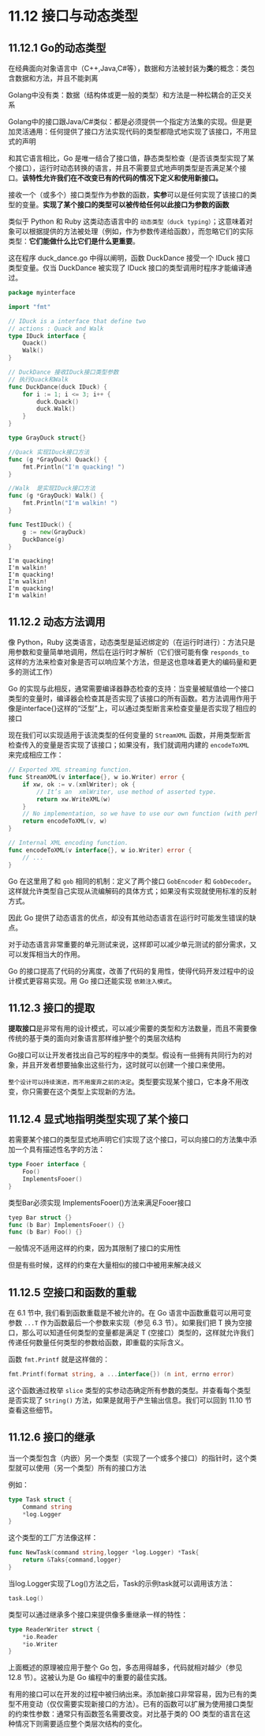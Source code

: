 # 11.12 接口与动态类型

## 11.12.1 Go的动态类型

在经典面向对象语言中（C++,Java,C#等），数据和方法被封装为**类**的概念：类包含数据和方法，并且不能剥离

Golang中没有类：数据（结构体或更一般的类型）和方法是一种松耦合的正交关系

Golang中的接口跟Java/C#类似：都是必须提供一个指定方法集的实现。但是更加灵活通用：任何提供了接口方法实现代码的类型都隐式地实现了该接口，不用显式的声明

和其它语言相比，Go 是唯一结合了接口值，静态类型检查（是否该类型实现了某个接口），运行时动态转换的语言，并且不需要显式地声明类型是否满足某个接口。**该特性允许我们在不改变已有的代码的情况下定义和使用新接口。**

接收一个（或多个）接口类型作为参数的函数，**实参**可以是任何实现了该接口的类型的变量。**实现了某个接口的类型可以被传给任何以此接口为参数的函数**

类似于 Python 和 Ruby 这类动态语言中的 `动态类型（duck typing）`；这意味着对象可以根据提供的方法被处理（例如，作为参数传递给函数），而忽略它们的实际类型：**它们能做什么比它们是什么更重要**。

这在程序 duck_dance.go 中得以阐明，函数 DuckDance 接受一个 IDuck 接口类型变量。仅当 DuckDance 被实现了 IDuck 接口的类型调用时程序才能编译通过。

```go
package myinterface

import "fmt"

// IDuck is a interface that define two
// actions : Quack and Walk
type IDuck interface {
	Quack()
	Walk()
}

// DuckDance 接收IDuck接口类型参数
// 执行Quack和Walk
func DuckDance(duck IDuck) {
	for i := 1; i <= 3; i++ {
		duck.Quack()
		duck.Walk()
	}
}

type GrayDuck struct{}

//Quack 实现IDuck接口方法
func (g *GrayDuck) Quack() {
	fmt.Println("I'm quacking! ")
}

//Walk  是实现IDuck接口方法
func (g *GrayDuck) Walk() {
	fmt.Println("I'm walkin! ")
}

func TestIDuck() {
	g := new(GrayDuck)
	DuckDance(g)
}

```

```
I'm quacking! 
I'm walkin! 
I'm quacking! 
I'm walkin! 
I'm quacking! 
I'm walkin! 
```

## 11.12.2 动态方法调用

像 Python，Ruby 这类语言，动态类型是延迟绑定的（在运行时进行）：方法只是用参数和变量简单地调用，然后在运行时才解析（它们很可能有像 `responds_to` 这样的方法来检查对象是否可以响应某个方法，但是这也意味着更大的编码量和更多的测试工作）

Go 的实现与此相反，通常需要编译器静态检查的支持：当变量被赋值给一个接口类型的变量时，编译器会检查其是否实现了该接口的所有函数。若方法调用作用于像是interface{}这样的“泛型”上，可以通过类型断言来检查变量是否实现了相应的接口

现在我们可以实现适用于该流类型的任何变量的 `StreamXML` 函数，并用类型断言检查传入的变量是否实现了该接口；如果没有，我们就调用内建的 `encodeToXML` 来完成相应工作：

```go
// Exported XML streaming function.
func StreamXML(v interface{}, w io.Writer) error {
	if xw, ok := v.(xmlWriter); ok {
		// It’s an  xmlWriter, use method of asserted type.
		return xw.WriteXML(w)
	}
	// No implementation, so we have to use our own function (with perhaps reflection):
	return encodeToXML(v, w)
}

// Internal XML encoding function.
func encodeToXML(v interface{}, w io.Writer) error {
	// ...
}
```

Go 在这里用了和 `gob` 相同的机制：定义了两个接口 `GobEncoder` 和 `GobDecoder`。这样就允许类型自己实现从流编解码的具体方式；如果没有实现就使用标准的反射方式。

因此 Go 提供了动态语言的优点，却没有其他动态语言在运行时可能发生错误的缺点。

对于动态语言非常重要的单元测试来说，这样即可以减少单元测试的部分需求，又可以发挥相当大的作用。

Go 的接口提高了代码的分离度，改善了代码的复用性，使得代码开发过程中的设计模式更容易实现。用 Go 接口还能实现 `依赖注入模式`。

## 11.12.3 接口的提取

**提取接口**是非常有用的设计模式，可以减少需要的类型和方法数量，而且不需要像传统的基于类的面向对象语言那样维护整个的类层次结构

Go接口可以让开发者找出自己写的程序中的类型。假设有一些拥有共同行为的对象，并且开发者想要抽象出这些行为，这时就可以创建一个接口来使用。

`整个设计可以持续演进，而不用废弃之前的决定`。类型要实现某个接口，它本身不用改变，你只需要在这个类型上实现新的方法。

## 11.12.4 显式地指明类型实现了某个接口

若需要某个接口的类型显式地声明它们实现了这个接口，可以向接口的方法集中添加一个具有描述性名字的方法：

```go
type Fooer interface {
    Foo()
    ImplementsFooer()
}
```

类型Bar必须实现 ImplementsFooer()方法来满足Fooer接口

```go
tyep Bar struct {}
func (b Bar) ImplementsFooer() {}
func (b Bar) Foo() {}
```

一般情况不适用这样的约束，因为其限制了接口的实用性

但是有些时候，这样的约束在大量相似的接口中被用来解决歧义

## 11.12.5 空接口和函数的重载

在 6.1 节中, 我们看到函数重载是不被允许的。在 Go 语言中函数重载可以用可变参数 `...T` 作为函数最后一个参数来实现（参见 6.3 节）。如果我们把 T 换为空接口，那么可以知道任何类型的变量都是满足 T (空接口）类型的，这样就允许我们传递任何数量任何类型的参数给函数，即重载的实际含义。

函数 `fmt.Printf` 就是这样做的：

```go
fmt.Printf(format string, a ...interface{}) (n int, errno error)
```

这个函数通过枚举 `slice` 类型的实参动态确定所有参数的类型。并查看每个类型是否实现了 `String()` 方法，如果是就用于产生输出信息。我们可以回到 11.10 节查看这些细节。

## 11.12.6 接口的继承

当一个类型包含（内嵌）另一个类型（实现了一个或多个接口）的指针时，这个类型就可以使用（另一个类型）所有的接口方法

例如：

```go
type Task struct {
    Command string
    *log.Logger
}
```

这个类型的工厂方法像这样：

```go
func NewTask(command string,logger *log.Logger) *Task{
    return &Taks{command,logger}
}
```

当log.Logger实现了Log()方法之后，Task的示例task就可以调用该方法：

```go
task.Log()
```

类型可以通过继承多个接口来提供像多重继承一样的特性：

```go
type ReaderWriter struct {
	*io.Reader
	*io.Writer
}
```

上面概述的原理被应用于整个 Go 包，多态用得越多，代码就相对越少（参见 12.8 节）。这被认为是 Go 编程中的重要的最佳实践。

有用的接口可以在开发的过程中被归纳出来。添加新接口非常容易，因为已有的类型不用变动（仅仅需要实现新接口的方法）。已有的函数可以扩展为使用接口类型的约束性参数：通常只有函数签名需要改变。对比基于类的 OO 类型的语言在这种情况下则需要适应整个类层次结构的变化。